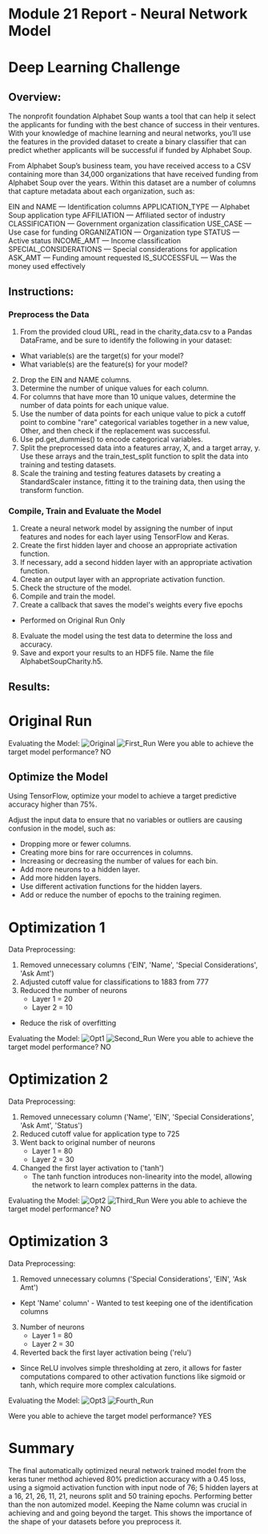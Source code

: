 # Module 21 Report - Neural Network Model
# Deep Learning Challenge

## Overview:
The nonprofit foundation Alphabet Soup wants a tool that can help it select the applicants for funding with the best chance of success in their ventures. With your knowledge of machine learning and neural networks, you’ll use the features in the provided dataset to create a binary classifier that can predict whether applicants will be successful if funded by Alphabet Soup.

From Alphabet Soup’s business team, you have received access to a CSV containing more than 34,000 organizations that have received funding from Alphabet Soup over the years. Within this dataset are a number of columns that capture metadata about each organization, such as:

EIN and NAME — Identification columns
APPLICATION_TYPE — Alphabet Soup application type
AFFILIATION — Affiliated sector of industry
CLASSIFICATION — Government organization classification
USE_CASE — Use case for funding
ORGANIZATION — Organization type
STATUS — Active status
INCOME_AMT — Income classification
SPECIAL_CONSIDERATIONS — Special considerations for application
ASK_AMT — Funding amount requested
IS_SUCCESSFUL — Was the money used effectively

## Instructions:
### Preprocess the Data
1) From the provided cloud URL, read in the charity_data.csv to a Pandas DataFrame, and be sure to identify the following in your dataset:

* What variable(s) are the target(s) for your model?
* What variable(s) are the feature(s) for your model?

2) Drop the EIN and NAME columns.
3) Determine the number of unique values for each column.
4) For columns that have more than 10 unique values, determine the number of data points for each unique value.
5) Use the number of data points for each unique value to pick a cutoff point to combine "rare" categorical variables together in a new value, Other, and then check if the replacement was successful.
6) Use pd.get_dummies() to encode categorical variables.
7) Split the preprocessed data into a features array, X, and a target array, y. Use these arrays and the train_test_split function to split the data into training and testing datasets.
8) Scale the training and testing features datasets by creating a StandardScaler instance, fitting it to the training data, then using the transform function.

### Compile, Train and Evaluate the Model
1) Create a neural network model by assigning the number of input features and nodes for each layer using TensorFlow and Keras.
2) Create the first hidden layer and choose an appropriate activation function.
3) If necessary, add a second hidden layer with an appropriate activation function.
4) Create an output layer with an appropriate activation function.
5) Check the structure of the model.
6) Compile and train the model.
7) Create a callback that saves the model's weights every five epochs
* Performed on Original Run Only

8) Evaluate the model using the test data to determine the loss and accuracy.
9) Save and export your results to an HDF5 file. Name the file AlphabetSoupCharity.h5.

## Results:

# Original Run
Evaluating the Model:
![Original]()
![First_Run]()
Were you able to achieve the target model performance? NO

## Optimize the Model
Using TensorFlow, optimize your model to achieve a target predictive accuracy higher than 75%.

Adjust the input data to ensure that no variables or outliers are causing confusion in the model, such as:
* Dropping more or fewer columns.
* Creating more bins for rare occurrences in columns.
* Increasing or decreasing the number of values for each bin.
* Add more neurons to a hidden layer.
* Add more hidden layers.
* Use different activation functions for the hidden layers.
* Add or reduce the number of epochs to the training regimen.

# Optimization 1
Data Preprocessing:
1) Removed unnecessary columns ('EIN', 'Name', 'Special Considerations', 'Ask Amt')
2) Adjusted cutoff value for classifications to 1883 from 777
3) Reduced the number of neurons
    - Layer 1 = 20
    - Layer 2 = 10
* Reduce the risk of overfitting

Evaluating the Model:
![Opt1]()
![Second_Run]()
Were you able to achieve the target model performance? NO

# Optimization 2
Data Preprocessing:
1) Removed unnecessary column ('Name', 'EIN', 'Special Considerations', 'Ask Amt', 'Status')
2) Reduced cutoff value for application type to 725
3) Went back to original number of neurons
    - Layer 1 = 80
    - Layer 2 = 30
4) Changed the first layer activation to ('tanh')
    - The tanh function introduces non-linearity into the model, allowing the network to learn complex patterns in the data. 

Evaluating the Model:
![Opt2]()
![Third_Run]()
Were you able to achieve the target model performance? NO

# Optimization 3
Data Preprocessing:
1) Removed unnecessary columns ('Special Considerations', 'EIN', 'Ask Amt')
* Kept 'Name' column' - Wanted to test keeping one of the identification columns
3) Number of neurons
    - Layer 1 = 80
    - Layer 2 = 30
4) Reverted back the first layer activation being ('relu')
* Since ReLU involves simple thresholding at zero, it allows for faster computations compared to other activation functions like sigmoid or tanh, which require more complex calculations.

Evaluating the Model:
![Opt3]()
![Fourth_Run]()

Were you able to achieve the target model performance? YES

# Summary
The final automatically optimized neural network trained model from the keras tuner method achieved 80% prediction accuracy with a 0.45 loss, using a sigmoid activation function with input node of 76; 5 hidden layers at a 16, 21, 26, 11, 21, neurons split and 50 training epochs. Performing better than the non automized model. Keeping the Name column was crucial in achieving and and going beyond the target. This shows the importance of the shape of your datasets before you preprocess it.
